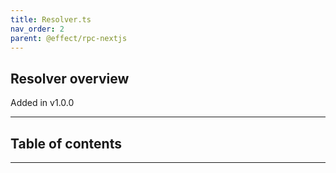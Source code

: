 ```yaml
---
title: Resolver.ts
nav_order: 2
parent: @effect/rpc-nextjs
---
```


## Resolver overview

Added in v1.0.0

---

<h2 class="text-delta">Table of contents</h2>

---
